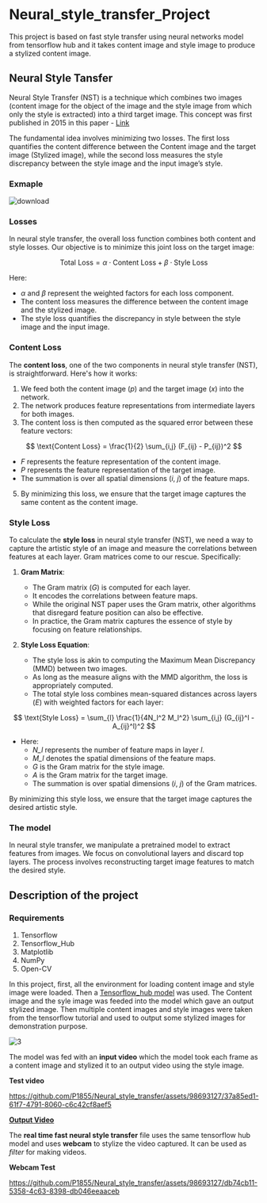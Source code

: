 # Neural_style_transfer_Project
This project is based on fast style transfer using neural networks model from tensorflow hub and it takes content image and style image to produce a stylized content image. 
## Neural Style Tansfer 
Neural Style Transfer (NST) is a technique which combines two images (content image for the object of the image and the style image from which only the style is extracted) into a third target image.
This concept was first published in 2015 in this paper - [Link](https://arxiv.org/abs/1508.06576)

The fundamental idea involves minimizing two losses. The first loss quantifies the content difference between the Content image and the target image (Stylized image), while the second loss measures the style discrepancy between the style image and the input image’s style.

### Exmaple 


![download](https://github.com/P1855/Neural_style_transfer/assets/98693127/091ec87f-984c-4995-80c3-aab5de70b5e0)

 
### Losses


In neural style transfer, the overall loss function combines both content and style losses. Our objective is to minimize this joint loss on the target image:

$$
\text{Total Loss} = \alpha \cdot \text{Content Loss} + \beta \cdot \text{Style Loss}
$$

Here:
- $\alpha$ and $\beta$ represent the weighted factors for each loss component.
- The content loss measures the difference between the content image and the stylized image.
- The style loss quantifies the discrepancy in style between the style image and the input image.

### Content Loss


The **content loss**, one of the two components in neural style transfer (NST), is straightforward. Here's how it works:

1. We feed both the content image (*p*) and the target image (*x*) into the network.
2. The network produces feature representations from intermediate layers for both images.
3. The content loss is then computed as the squared error between these feature vectors:

$$
\text{Content Loss} = \frac{1}{2} \sum_{i,j} (F_{ij} - P_{ij})^2
$$

   - *F* represents the feature representation of the content image.
   - *P* represents the feature representation of the target image.
   - The summation is over all spatial dimensions (*i*, *j*) of the feature maps.

5. By minimizing this loss, we ensure that the target image captures the same content as the content image.

### Style Loss



To calculate the **style loss** in neural style transfer (NST), we need a way to capture the artistic style of an image and measure the correlations between features at each layer. Gram matrices come to our rescue. Specifically:

1. **Gram Matrix**:
   - The Gram matrix (*G*) is computed for each layer.
   - It encodes the correlations between feature maps.
   - While the original NST paper uses the Gram matrix, other algorithms that disregard feature position can also be effective.
   - In practice, the Gram matrix captures the essence of style by focusing on feature relationships.

2. **Style Loss Equation**:
   - The style loss is akin to computing the Maximum Mean Discrepancy (MMD) between two images.
   - As long as the measure aligns with the MMD algorithm, the loss is appropriately computed.
   - The total style loss combines mean-squared distances across layers (*E*) with weighted factors for each layer:

$$
\text{Style Loss} = \sum_{l} \frac{1}{4N_l^2 M_l^2} \sum_{i,j} (G_{ij}^l - A_{ij}^l)^2
$$

   - Here:
     - *N_l* represents the number of feature maps in layer *l*.
     - *M_l* denotes the spatial dimensions of the feature maps.
     - *G* is the Gram matrix for the style image.
     - *A* is the Gram matrix for the target image.
     - The summation is over spatial dimensions (*i*, *j*) of the Gram matrices.

By minimizing this style loss, we ensure that the target image captures the desired artistic style. 

### The model


In neural style transfer, we manipulate a pretrained model to extract features from images. We focus on convolutional layers and discard top layers. The process involves reconstructing target image features to match the desired style.


## Description of the project

### Requirements

1. Tensorflow
2. Tensorflow_Hub
3. Matplotlib
4. NumPy
5. Open-CV

In this project, first, all the environment for loading content image and style image were loaded. Then a [Tensorflow_hub model](https://tfhub.dev/google/magenta/arbitrary-image-stylization-v1-256/2) was used. The Content image and the syle image was feeded into the model which gave an output stylized image. Then multiple content images and style images were taken from the tensorflow tutorial and used to output some stylized images for demonstration purpose. 


![3](https://github.com/P1855/Neural_style_transfer/assets/98693127/2c219f9d-4200-4bba-97bb-86cd3703c2d5)


The model was fed with an **input video** which the model took each frame as a content image and stylized it to an output video using the style image.


**Test video** 


https://github.com/P1855/Neural_style_transfer/assets/98693127/37a85ed1-61f7-4791-8060-c6c42cf8aef5


**[Output Video](https://drive.google.com/file/d/15_7hOyFj7qqFm8gMihGR90Ms14efsTvv/view?usp=sharing)**


The **real time fast neural style transfer** file uses the same tensorflow hub model and uses **webcam** to stylize the video captured. It can be used as *filter* for making videos.


**Webcam Test**



https://github.com/P1855/Neural_style_transfer/assets/98693127/db74cb11-5358-4c63-8398-db046eeaaceb




